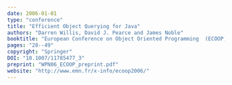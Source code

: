 ```yaml
---
date: 2006-01-01
type: "conference"
title: "Efficient Object Querying for Java"
authors: "Darren Willis, David J. Pearce and James Noble"
booktitle: "European Conference on Object Oriented Programming  (ECOOP)"
pages: "28--49"
copyright: "Springer"
DOI: "10.1007/11785477_3"
preprint: "WPN06_ECOOP_preprint.pdf"
website: "http://www.emn.fr/x-info/ecoop2006/"
---
```


